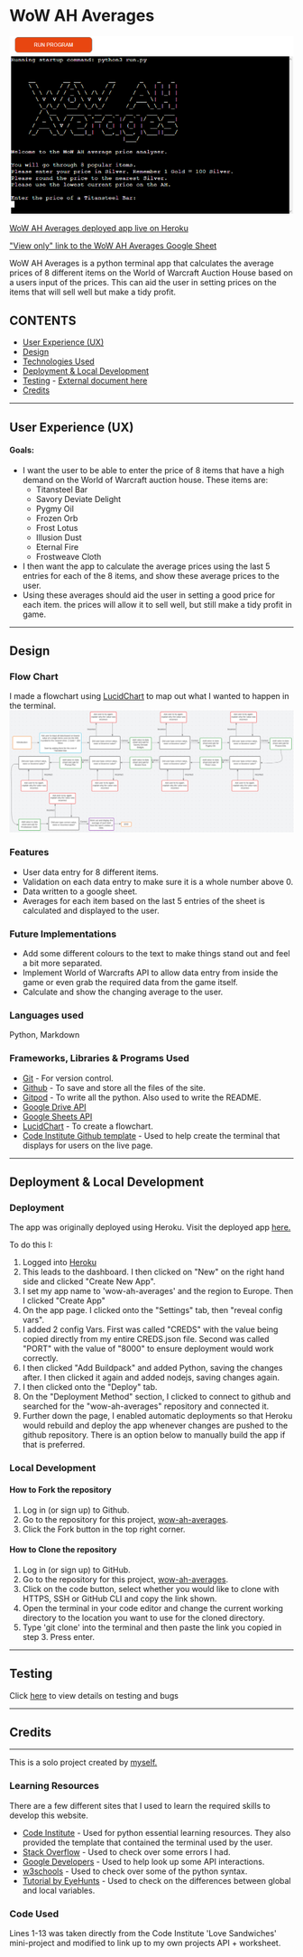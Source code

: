 # **WoW AH Averages**
 
![Image from the app](/testing-images/preview-image.png)

[WoW AH Averages deployed app live on Heroku](https://wow-ah-averages.onrender.com)

["View only" link to the WoW AH Averages Google Sheet](https://docs.google.com/spreadsheets/d/1wza6kdwYhh3Aiv2q6d82rHmS1XexzgTOEdazPqkpHAo/edit?usp=sharing)
 
WoW AH Averages is a python terminal app that calculates the average prices of 8 different items on the World of Warcraft Auction House based on a users input of the prices. This can aid the user in setting prices on the items that will sell well but make a tidy profit.
 
## **CONTENTS**
 
* [User Experience (UX)](#user-experience-ux)
* [Design](#design)
* [Technologies Used](#languages-used)
* [Deployment & Local Development](#deployment)
* [Testing](#testing) - [External document here](/docs/testing.md)
* [Credits](#credits)
 
***
## **User Experience (UX)**
 
#### Goals:
 
* I want the user to be able to enter the price of 8 items that have a high demand on the World of Warcraft auction house. These items are:
    * Titansteel Bar
    * Savory Deviate Delight
    * Pygmy Oil
    * Frozen Orb
    * Frost Lotus
    * Illusion Dust
    * Eternal Fire
    * Frostweave Cloth
* I then want the app to calculate the average prices using the last 5 entries for each of the 8 items, and show these average prices to the user.
* Using these averages should aid the user in setting a good price for each item. the prices will allow it to sell well, but still make a tidy profit in game.
 
***
## **Design**
 
### **Flow Chart**
 
I made a flowchart using [LucidChart](https://lucid.app) to map out what I wanted to happen in the terminal.
![Picture of flowchart](/testing-images/flowchart.png)
 
### **Features**
 
* User data entry for 8 different items.
* Validation on each data entry to make sure it is a whole number above 0.
* Data written to a google sheet.
* Averages for each item based on the last 5 entries of the sheet is calculated and displayed to the user.
 
### **Future Implementations**
 
* Add some different colours to the text to make things stand out and feel a bit more separated.
* Implement World of Warcrafts API to allow data entry from inside the game or even grab the required data from the game itself.
* Calculate and show the changing average to the user.
 
### **Languages used**
Python, Markdown
 
### **Frameworks, Libraries & Programs Used**
 
* [Git](https://git-scm.com) - For version control.
* [Github](https://github.com) - To save and store all the files of the site.
* [Gitpod](https://www.gitpod.io) - To write all the python. Also used to write the README.
* [Google Drive API](https://developers.google.com/drive/api)
* [Google Sheets API](https://developers.google.com/sheets/api)
* [LucidChart](https://lucid.app) - To create a flowchart.
* [Code Institute Github template](https://github.com/Code-Institute-Org/python-essentials-template) - Used to help create the terminal that displays for users on the live page.
 
***
## **Deployment & Local Development**
 
### **Deployment**
The app was originally deployed using Heroku. Visit the deployed app [here.](https://wow-ah-averages.herokuapp.com)
 
To do this I:
1. Logged into [Heroku](https://www.heroku.com)
2. This leads to the dashboard. I then clicked on "New" on the right hand side and clicked "Create New App".
3. I set my app name to 'wow-ah-averages' and the region to Europe. Then I clicked "Create App"
4. On the app page. I clicked onto the "Settings" tab, then "reveal config vars".
5. I added 2 config Vars. First was called "CREDS" with the value being copied directly from my entire CREDS.json file. Second was called "PORT" with the value of "8000" to ensure deployment would work correctly.
6. I then clicked "Add Buildpack" and added Python, saving the changes after. I then clicked it again and added nodejs, saving changes again.
7. I then clicked onto the "Deploy" tab.
8. On the "Deployment Method" section, I clicked to connect to github and searched for the "wow-ah-averages" repository and connected it.
9. Further down the page, I enabled automatic deployments so that Heroku would rebuild and deploy the app whenever changes are pushed to the github repository. There is an option below to manually build the app if that is preferred.
 
### **Local Development**
 
#### How to Fork the repository
 
1. Log in (or sign up) to Github.
2. Go to the repository for this project, [wow-ah-averages](https://github.com/Welshy92/wow-ah-averages).
3. Click the Fork button in the top right corner.
 
#### How to Clone the repository
 
1. Log in (or sign up) to GitHub.
2. Go to the repository for this project, [wow-ah-averages](https://github.com/Welshy92/wow-ah-averages).
3. Click on the code button, select whether you would like to clone with HTTPS, SSH or GitHub CLI and copy the link shown.
4. Open the terminal in your code editor and change the current working directory to the location you want to use for the cloned directory.
5. Type 'git clone' into the terminal and then paste the link you copied in step 3. Press enter.
***
## **Testing**
Click [here](/docs/testing.md) to view details on testing and bugs
***
## **Credits**
***
This is a solo project created by [myself.](https://github.com/Welshy92)
 
### **Learning Resources**
 
There are a few different sites that I used to learn the required skills to develop this website.
* [Code Institute](https://codeinstitute.net) - Used for python essential learning resources. They also provided the template that contained the terminal used by the user.
* [Stack Overflow](https://stackoverflow.com) - Used to check over some errors I had.
* [Google Developers](https://developers.google.com) - Used to help look up some API interactions.
* [w3schools](https://www.w3schools.com) - Used to check over some of the python syntax.
* [Tutorial by EyeHunts](https://tutorial.eyehunts.com) - Used to check on the differences between global and local variables.
 
### **Code Used**
 
 Lines 1-13 was taken directly from the Code Institute 'Love Sandwiches' mini-project and modified to link up to my own projects API + worksheet.